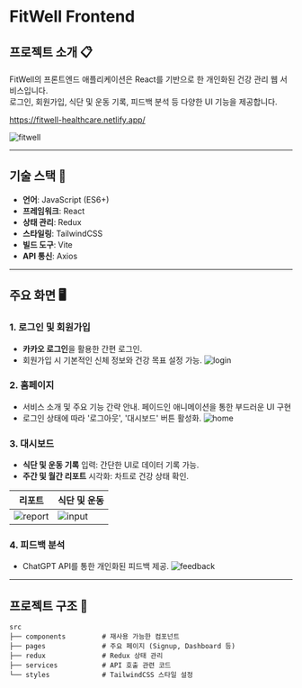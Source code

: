 # FitWell Frontend

## 프로젝트 소개 📋
FitWell의 프론트엔드 애플리케이션은 React를 기반으로 한 개인화된 건강 관리 웹 서비스입니다.  
로그인, 회원가입, 식단 및 운동 기록, 피드백 분석 등 다양한 UI 기능을 제공합니다.

https://fitwell-healthcare.netlify.app/

![fitwell](https://github.com/user-attachments/assets/98ad521e-cd3c-4996-93b1-04fd47bd55d8)


---

## 기술 스택 🔧
- **언어**: JavaScript (ES6+)
- **프레임워크**: React
- **상태 관리**: Redux
- **스타일링**: TailwindCSS
- **빌드 도구**: Vite
- **API 통신**: Axios

---

## 주요 화면 🖥️
### 1. **로그인 및 회원가입**
- **카카오 로그인**을 활용한 간편 로그인.  
- 회원가입 시 기본적인 신체 정보와 건강 목표 설정 가능.
![login](https://github.com/user-attachments/assets/334f2f73-513d-498f-8365-c4b07ae0e952)

### 2. **홈페이지**
- 서비스 소개 및 주요 기능 간략 안내. 페이드인 애니메이션을 통한 부드러운 UI 구현  
- 로그인 상태에 따라 '로그아웃', '대시보드' 버튼 활성화.
   ![home](https://github.com/user-attachments/assets/88e72a38-ad96-4e40-8c79-9537e13fceae)


### 3. **대시보드**
- **식단 및 운동 기록** 입력: 간단한 UI로 데이터 기록 가능.  
- **주간 및 월간 리포트** 시각화: 차트로 건강 상태 확인.

|리포트|식단 및 운동|
|---|---|
|![report](https://github.com/user-attachments/assets/e7f5f041-4263-4a61-a674-ea5ef7f6cc5f)|![input](https://github.com/user-attachments/assets/0ce12311-38db-48b5-997d-1f0c0f58c61d)|

### 4. **피드백 분석**
- ChatGPT API를 통한 개인화된 피드백 제공.
  ![feedback](https://github.com/user-attachments/assets/8458de3b-29d1-4da5-bf9a-91f8a4a91269)

---

## 프로젝트 구조 📂
```plaintext
src
├── components         # 재사용 가능한 컴포넌트
├── pages              # 주요 페이지 (Signup, Dashboard 등)
├── redux              # Redux 상태 관리
├── services           # API 호출 관련 코드
└── styles             # TailwindCSS 스타일 설정
